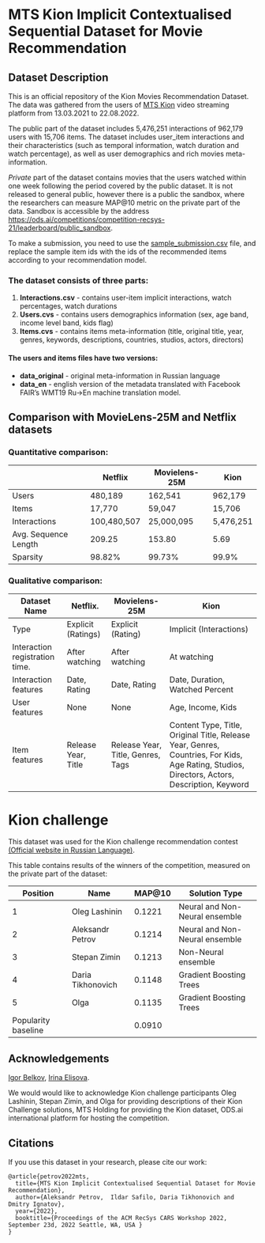 # MTS Kion Implicit Contextualised Sequential Dataset for Movie Recommendation

## Dataset Description
This is an official repository of the Kion Movies Recommendation Dataset. 
The data was gathered from the users of [MTS Kion](https://kion.ru/home) video streaming platform from 13.03.2021 to 22.08.2022.

The public part of the  dataset includes 5,476,251 interactions of 962,179 users with 15,706 items. The dataset includes user_item interactions and their characteristics (such as temporal information, watch duration and watch percentage), as well as user demographics and rich movies meta-information.

*Private* part of the dataset contains movies that the users watched within one week following the period covered by the public dataset. It is not released to general public, however there is a public the sandbox, where the researchers can measure MAP@10 metric on the private part of the data. Sandbox is accessible by the address https://ods.ai/competitions/competition-recsys-21/leaderboard/public_sandbox. 

To make a submission, you need to use the [sample_submission.csv](https://github.com/irsafilo/KION_DATASET/blob/main/sample_submission.csv) file, and replace the sample item ids with the ids of the recommended items according to your recommendation model.


### The dataset consists of three parts: 
1. **Interactions.csv** - contains user-item implicit interactions, watch percentages, watch durations
2. **Users.cvs** - contains users demographics information (sex, age band, income level band, kids flag) 
3. **Items.cvs** - contains items meta-information (title, original title, year, genres, keywords, descriptions, countries, studios, actors, directors)

#### The users and items files have two versions: 

* **data_original** - original meta-information in Russian language
* **data_en** - english version of the metadata translated with Facebook FAIR’s WMT19 Ru->En machine translation model. 

## Comparison with MovieLens-25M and Netflix datasets

### Quantitative comparison:
|                              | **Netflix** |**Movielens-25M** | **Kion**           |
|------------------------------|-------------|------------------|--------------------|
| Users                        | 480,189     | 162,541          | 962,179            |
| Items                        | 17,770      | 59,047           | 15,706             |
| Interactions                 | 100,480,507 | 25,000,095       | 5,476,251          |
| Avg. Sequence Length         | 209.25      | 153.80           | 5.69               |
| Sparsity                     | 98.82%      | 99.73%           | 99.9%              |


### Qualitative comparison: 
| **Dataset Name**                       | **Netflix**.        |       **Movielens-25M**                  | **Kion**                        |
|----------------------------------------|---------------------|------------------------------------------|---------------------------------|
| Type                                   | Explicit (Ratings)  | Explicit (Rating)                        | Implicit (Interactions)         |
|         Interaction registration time. | After watching      | After watching                           | At watching                     |
|         Interaction features           | Date, Rating        | Date, Rating                             | Date, Duration, Watched Percent |
|         User features                  | None                | None                                     | Age, Income, Kids               |
|         Item features                  | Release Year, Title |Release Year, Title, Genres, Tags           | Content Type, Title, Original Title, Release Year, Genres, Countries, For Kids, Age Rating, Studios, Directors, Actors, Description, Keyword |

# Kion challenge
This dataset was used for the Kion challenge recommendation contest [ (Official website in Russian Language)](https://ods.ai/competitions/competition-recsys-21). 

This table contains results of the winners of the competition, measured on the private part of the dataset: 

| Position            | Name              | MAP@10 | Solution Type                  |
|---------------------|-------------------|--------|--------------------------------|
| 1                   | Oleg Lashinin     | 0.1221 | Neural and Non-Neural ensemble |
| 2                   | Aleksandr Petrov  | 0.1214 | Neural and Non-Neural ensemble |
| 3                   | Stepan Zimin      | 0.1213 | Non-Neural ensemble            |
| 4                   | Daria Tikhonovich | 0.1148 | Gradient Boosting Trees        |
| 5                   | Olga              | 0.1135 | Gradient Boosting Trees        |
| Popularity baseline |                   | 0.0910 |                                |

## Acknowledgements

[Igor Belkov](https://github.com/OzmundSedler), [Irina Elisova](https://github.com/ElisovaIra).

We would would like to acknowledge Kion challenge participants Oleg Lashinin,  Stepan Zimin, and Olga for providing descriptions of their Kion Challenge solutions, MTS Holding for providing the Kion dataset, ODS.ai international platform for hosting the competition. 

## Citations

If you use this dataset in your research, please cite our work: 

```
@article{petrov2022mts,
  title={MTS Kion Implicit Contextualised Sequential Dataset for Movie Recommendation},
  author={Aleksandr Petrov,  Ildar Safilo, Daria Tikhonovich and Dmitry Ignatov},
  year={2022},
  booktitle={Proceedings of the ACM RecSys CARS Workshop 2022, September 23d, 2022 Seattle, WA, USA }
}
```

